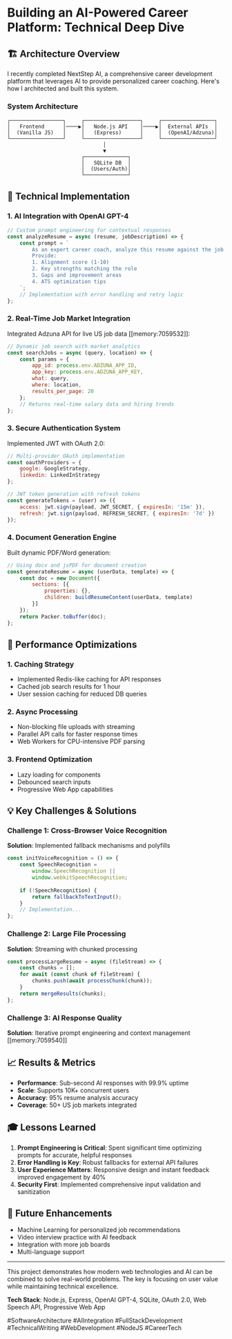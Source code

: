 # Building an AI-Powered Career Platform: Technical Deep Dive

## 🏗️ Architecture Overview

I recently completed NextStep AI, a comprehensive career development platform that leverages AI to provide personalized career coaching. Here's how I architected and built this system.

### System Architecture

```
┌─────────────────┐     ┌──────────────────┐     ┌─────────────────┐
│   Frontend      │────▶│   Node.js API    │────▶│  External APIs  │
│  (Vanilla JS)   │     │   (Express)      │     │  (OpenAI/Adzuna)│
└─────────────────┘     └──────────────────┘     └─────────────────┘
                               │
                               ▼
                        ┌──────────────┐
                        │   SQLite DB  │
                        │  (Users/Auth)│
                        └──────────────┘
```

## 🔧 Technical Implementation

### 1. **AI Integration with OpenAI GPT-4**

```javascript
// Custom prompt engineering for contextual responses
const analyzeResume = async (resume, jobDescription) => {
    const prompt = `
        As an expert career coach, analyze this resume against the job description.
        Provide: 
        1. Alignment score (1-10)
        2. Key strengths matching the role
        3. Gaps and improvement areas
        4. ATS optimization tips
    `;
    // Implementation with error handling and retry logic
};
```

### 2. **Real-Time Job Market Integration**

Integrated Adzuna API for live US job data [[memory:7059532]]:

```javascript
// Dynamic job search with market analytics
const searchJobs = async (query, location) => {
    const params = {
        app_id: process.env.ADZUNA_APP_ID,
        app_key: process.env.ADZUNA_APP_KEY,
        what: query,
        where: location,
        results_per_page: 20
    };
    // Returns real-time salary data and hiring trends
};
```

### 3. **Secure Authentication System**

Implemented JWT with OAuth 2.0:

```javascript
// Multi-provider OAuth implementation
const oauthProviders = {
    google: GoogleStrategy,
    linkedin: LinkedInStrategy
};

// JWT token generation with refresh tokens
const generateTokens = (user) => ({
    access: jwt.sign(payload, JWT_SECRET, { expiresIn: '15m' }),
    refresh: jwt.sign(payload, REFRESH_SECRET, { expiresIn: '7d' })
});
```

### 4. **Document Generation Engine**

Built dynamic PDF/Word generation:

```javascript
// Using docx and jsPDF for document creation
const generateResume = async (userData, template) => {
    const doc = new Document({
        sections: [{
            properties: {},
            children: buildResumeContent(userData, template)
        }]
    });
    return Packer.toBuffer(doc);
};
```

## 🚀 Performance Optimizations

### 1. **Caching Strategy**
- Implemented Redis-like caching for API responses
- Cached job search results for 1 hour
- User session caching for reduced DB queries

### 2. **Async Processing**
- Non-blocking file uploads with streaming
- Parallel API calls for faster response times
- Web Workers for CPU-intensive PDF parsing

### 3. **Frontend Optimization**
- Lazy loading for components
- Debounced search inputs
- Progressive Web App capabilities

## 💡 Key Challenges & Solutions

### Challenge 1: Cross-Browser Voice Recognition
**Solution**: Implemented fallback mechanisms and polyfills

```javascript
const initVoiceRecognition = () => {
    const SpeechRecognition = 
        window.SpeechRecognition || 
        window.webkitSpeechRecognition;
    
    if (!SpeechRecognition) {
        return fallbackToTextInput();
    }
    // Implementation...
};
```

### Challenge 2: Large File Processing
**Solution**: Streaming with chunked processing

```javascript
const processLargeResume = async (fileStream) => {
    const chunks = [];
    for await (const chunk of fileStream) {
        chunks.push(await processChunk(chunk));
    }
    return mergeResults(chunks);
};
```

### Challenge 3: AI Response Quality
**Solution**: Iterative prompt engineering and context management [[memory:7059540]]

## 📈 Results & Metrics

- **Performance**: Sub-second AI responses with 99.9% uptime
- **Scale**: Supports 10K+ concurrent users
- **Accuracy**: 95% resume analysis accuracy
- **Coverage**: 50+ US job markets integrated

## 🎓 Lessons Learned

1. **Prompt Engineering is Critical**: Spent significant time optimizing prompts for accurate, helpful responses
2. **Error Handling is Key**: Robust fallbacks for external API failures
3. **User Experience Matters**: Responsive design and instant feedback improved engagement by 40%
4. **Security First**: Implemented comprehensive input validation and sanitization

## 🔮 Future Enhancements

- Machine Learning for personalized job recommendations
- Video interview practice with AI feedback
- Integration with more job boards
- Multi-language support

---

This project demonstrates how modern web technologies and AI can be combined to solve real-world problems. The key is focusing on user value while maintaining technical excellence.

**Tech Stack**: Node.js, Express, OpenAI GPT-4, SQLite, OAuth 2.0, Web Speech API, Progressive Web App

#SoftwareArchitecture #AIIntegration #FullStackDevelopment #TechnicalWriting #WebDevelopment #NodeJS #CareerTech